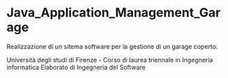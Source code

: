 # Java_Application_Management_Garage
Realizzazione di un sitema software per la gestione di un garage coperto.

Università degli studi di Firenze - Corso di laurea triennale in Ingegneria informatica
Elaborato di Ingegneria del Software

